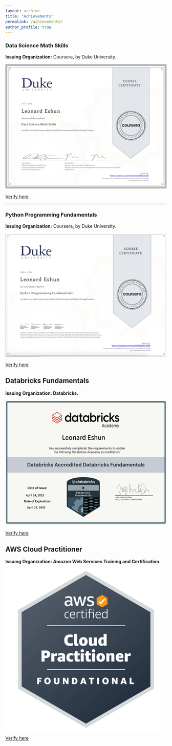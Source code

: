 ```yaml
---
layout: archive
title: "Achievements"
permalink: /achievements/
author_profile: true
---
```


<!-- {% if site.talkmap_link == true %}

<p style="text-decoration:underline;"><a href="/talkmap.html">See a map of all the places I've given a talk!</a></p>

{% endif %}

{% for post in site.talks reversed %}
  {% include archive-single-talk.html %}
{% endfor %} -->


### Data Science Math Skills
**Issuing Organization:** Coursera, by Duke University.    

<p align="center">
  <img src="/images/duke_certificate_1.png" />
</p>

<a href="https://www.coursera.org/account/accomplishments/certificate/4392D9YDHLBM" target="_blank">Verify here</a>   

----
### Python Programming Fundamentals
**Issuing Organization:** Coursera, by Duke University.    

<p align="center">
  <img src="/images/duke_certificate_2.png" />
</p>

<a href="https://coursera.org/verify/BPYYS2XQ3SB5" target="_blank">Verify here</a>


## Databricks Fundamentals    
**Issuing Organization: Databricks.**      

<p align="center">
  <img src="/images/databricks_1.png" />
</p>
<a href="https://credentials.databricks.com/c2193323-7436-4548-81ed-b90560dce420#acc.R1JIEGKU" target="_blank">Verify here</a>   


## AWS Cloud Practitioner    
**Issuing Organization: Amazon Web Services Training and Certification.**      

<p align="center">
  <img src="/images/aws-certified-cloud-practitioner.png" />
</p>
<a href="https://cp.certmetrics.com/amazon/en/public/verify/credential/c382200b7a5b4235947b8d45759d51da" target="_blank">Verify here</a>   